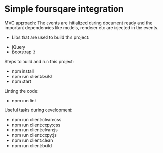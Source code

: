 # Simple foursqare integration

MVC approach:
The events are initialized during document ready and the important dependencies like models, renderer etc are injected in the events.

* Libs that are used to build this project:
- jQuery
- Bootstrap 3

Steps to build and run this project:
- npm install
- npm run client:build
- npm start

Linting the code:
- npm run lint

Useful tasks during development:
- npm run client:clean:css
- npm run client:copy:css
- npm run client:clean:js
- npm run client:copy:js
- npm run client:clean
- npm run client:build